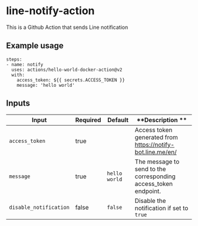 # line-notify-action

This is a Github Action that sends Line notification

## Example usage

```
steps:
- name: notify
  uses: actions/hello-world-docker-action@v2
  with:
    access_token: ${{ secrets.ACCESS_TOKEN }}
    message: 'hello world'
```

## Inputs

| **Input**              | **Required** | **Default**   | **Description **                                                |
|------------------------|--------------|---------------|-----------------------------------------------------------------|
| `access_token`         | true         |               | Access token generated from https://notify-bot.line.me/en/      |
| `message`              | true         | `hello world` | The message to send to the corresponding access_token endpoint. |
| `disable_notification` | false        | `false`       | Disable the notification if set to `true`                       |